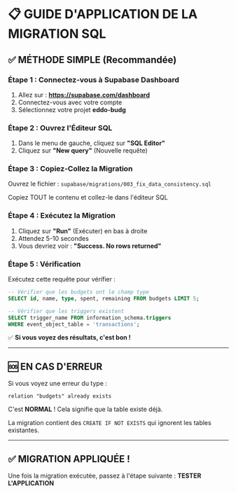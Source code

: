 # 📋 GUIDE D'APPLICATION DE LA MIGRATION SQL

## ✅ MÉTHODE SIMPLE (Recommandée)

### Étape 1 : Connectez-vous à Supabase Dashboard

1. Allez sur : **https://supabase.com/dashboard**
2. Connectez-vous avec votre compte
3. Sélectionnez votre projet **eddo-budg**

### Étape 2 : Ouvrez l'Éditeur SQL

1. Dans le menu de gauche, cliquez sur **"SQL Editor"**
2. Cliquez sur **"New query"** (Nouvelle requête)

### Étape 3 : Copiez-Collez la Migration

Ouvrez le fichier : `supabase/migrations/003_fix_data_consistency.sql`

Copiez TOUT le contenu et collez-le dans l'éditeur SQL

### Étape 4 : Exécutez la Migration

1. Cliquez sur **"Run"** (Exécuter) en bas à droite
2. Attendez 5-10 secondes
3. Vous devriez voir : **"Success. No rows returned"**

### Étape 5 : Vérification

Exécutez cette requête pour vérifier :

```sql
-- Vérifier que les budgets ont le champ type
SELECT id, name, type, spent, remaining FROM budgets LIMIT 5;

-- Vérifier que les triggers existent
SELECT trigger_name FROM information_schema.triggers 
WHERE event_object_table = 'transactions';
```

✅ **Si vous voyez des résultats, c'est bon !**

---

## 🆘 EN CAS D'ERREUR

Si vous voyez une erreur du type :

```
relation "budgets" already exists
```

C'est **NORMAL** ! Cela signifie que la table existe déjà.

La migration contient des `CREATE IF NOT EXISTS` qui ignorent les tables existantes.

---

## ✅ MIGRATION APPLIQUÉE !

Une fois la migration exécutée, passez à l'étape suivante : **TESTER L'APPLICATION**

